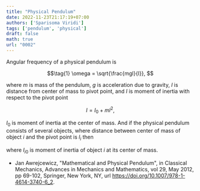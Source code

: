 ```yaml
---
title: "Physical Pendulum"
date: 2022-11-23T21:17:19+07:00
authors: ['Sparisoma Viridi']
tags: ['pendulum', 'physical']
draft: false
math: true
url: "0002"
---
```


Angular frequency of a physical pendulum is

$$\tag{1}
\omega = \sqrt{\frac{mgl}{I}},
$$

where $m$ is mass of the pendulum, $g$ is acceleration due to gravity, $l$ is distance from center of mass to pivot point, and $I$ is moment of inertia with respect to the pivot point

$$\tag{2}
I = I_0 + ml^2,
$$

$I_0$ is moment of inertia at the center of mass. And if the physical pendulum consists of several objects, where distance between center of mass of object $i$ and the pivot point is $l_i$ then

$$
$$

where $I_{i0}$ is moment of inertia of object $i$ at its center of mass.

+ Jan Awrejcewicz, "Mathematical and Physical Pendulum", in Classical Mechanics, Advances in Mechanics and Mathematics, vol 29, May 2012, pp 69-102, Springer, New York, NY, url https://doi.org/10.1007/978-1-4614-3740-6_2.
